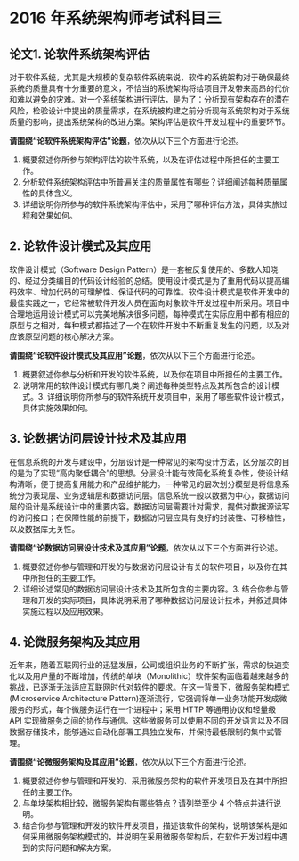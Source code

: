 # 2016 年系统架构师考试科目三

## 论文1. 论软件系统架构评估
对于软件系统，尤其是大规模的复杂软件系统来说，软件的系统架构对于确保最终系统的质量具有十分重要的意义，不恰当的系统架构将给项目开发带来高昂的代价和难以避免的灾难。对一个系统架构进行评估，是为了：分析现有架构存在的潜在风险，检验设计中提出的质量需求，在系统被构建之前分析现有系统架构对于系统质量的影响，提出系统架构的改进方案。架构评估是软件开发过程中的重要环节。

**请围绕“论软件系统架构评估”论题**，依次从以下三个方面进行论述。
1. 概要叙述你所参与架构评估的软件系统，以及在评估过程中所担任的主要工作。
2. 分析软件系统架构评估中所普遍关注的质量属性有哪些？详细阐述每种质量属性的具体含义。
3. 详细说明你所参与的软件系统架构评估中，采用了哪种评估方法，具体实旅过程和效果如何。

## 2. 论软件设计模式及其应用
软件设计模式（Software Design Pattern）是一套被反复使用的、多数人知晓的、经过分类编目的代码设计经验的总结。使用设计模式是为了重用代码以提高编码效率、增加代码的可理解性、保证代码的可靠性。软件设计模式是软件开发中的最佳实践之一，它经常被软件开发人员在面向对象软件开发过程中所采用。项目中合理地运用设计模式可以完美地解决很多问题，每种模式在实际应用中都有相应的原型与之相对，每种模式都描述了一个在软件开发中不断重复发生的问题，以及对应该原型问题的核心解决方案。

**请围绕“论软件设计模式及其应用”论题**，依次从以下三个方面进行论述。
1. 概要叙述你参与分析和开发的软件系统，以及你在项目中所担任的主要工作。
2. 说明常用的软件设计模式有哪几类？阐述每种类型特点及其所包含的设计模式。3. 详细说明你所参与的软件系统开发项目中，采用了哪些软件设计模式，具体实施效果如何。

## 3. 论数据访问层设计技术及其应用
在信息系统的开发与建设中，分层设计是一种常见的架构设计方法，区分层次的目的是为了实现“高内聚低耦合”的思想。分层设计能有效简化系统复杂性，使设计结构清晰，便于提高复用能力和产品维护能力。一种常见的层次划分模型是将信息系统分为表现层、业务逻辑层和数据访问层。信息系统一般以数据为中心，数据访问层的设计是系统设计中的重要内容。数据访问层需要针对需求，提供对数据源读写的访问接口；在保障性能的前提下，数据访问层应具有良好的封装性、可移植性，以及数据库无关性。

**请围绕“论数据访问层设计技术及其应用”论题**，依次从以下三个方面进行论述。
1. 概要叙述你参与管理和开发的与数据访问层设计有关的软件项目，以及你在其中所担任的主要工作。
2. 详细论述常见的数据访问层设计技术及其所包含的主要内容。3. 结合你参与管理和开发的实际项目，具体说明采用了哪种数据访问层设计技术，并叙述具体实施过程以及应用效果。

## 4. 论微服务架构及其应用
近年来，随着互联网行业的迅猛发展，公司或组织业务的不断扩张，需求的快速变化以及用户量的不断增加，传统的单块（Monolithic）软件架构面临着越来越多的挑战，已逐渐无法适应互联网时代对软件的要求。在这一背景下，微服务架构模式(Microservice Architecture Pattern)逐渐流行，它强调将单一业务功能开发成微服务的形式，每个微服务运行在一个进程中；采用 HTTP 等通用协议和轻量级 API 实现微服务之间的协作与通信。这些微服务可以使用不同的开发语言以及不同数据存储技术，能够通过自动化部署工具独立发布，并保持最低限制的集中式管理。

**请围绕“论微服务架构及其应用”论题**，依次从以下三个方面进行论述。
1. 概要叙述你参与管理和开发的、采用微服务架构的软件开发项目及在其中所担任的主要工作。
2. 与单块架构相比较，微服务架构有哪些特点？请列举至少 4 个特点并进行说明。
3. 结合你参与管理和开发的软件开发项目，描述该软件的架构，说明该架构是如何采用微服务架构模式的，并说明在采用微服务架构后，在软件开发过程中遇到的实际问题和解决方案。